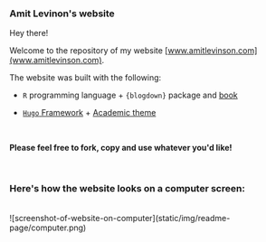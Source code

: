 ### Amit Levinon's website

Hey there!

Welcome to the repository of my website [www.amitlevinson.com](www.amitlevinson.com).   

The website was built with the following:  

* `R` programming language + `{blogdown}` package and [book](https://bookdown.org/yihui/blogdown/)  

* [`Hugo` Framework](https://gohugo.io/) + [Academic theme](https://themes.gohugo.io/academic/)  
<br>

**Please feel free to fork, copy and use whatever you'd like!**  

<br>

### Here's how the website looks on a computer screen:  

<br>
![screenshot-of-website-on-computer](static/img/readme-page/computer.png)
